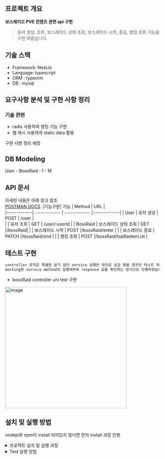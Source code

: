 ## 프로젝트 개요

**보스레이드 PVE 컨텐츠 관련 api 구현**

> 유저 생성, 조회, 보스레이드 상태 조회, 보스레이드 시작, 종료, 랭킹 조회 기능을 구현 하였습니다.<br>

## 기술 스택
- Framework: NestJs
- Language: typescript
- ORM : typeorm
- DB : mysql 

## 요구사항 분석 및 구현 사항 정리
### 기술 관련
- radis 사용하여 랭킹 기능 구현
- 웹 캐시 사용하여 static data 활용

구현 사항 정리 예정


    
## DB Modeling
User - BossRaid : 1 - M


## API 문서
자세한 내용은 아래 링크 참조<br>
[POSTMAN DOCS](https://documenter.getpostman.com/view/11539438/2s8YmHx5Fb).
|기능구분| 기능  | Method | URL |  
|-------------| ------------- | ------------- |:-------------|
| User | 유저 생성 | POST | /user  |    
|  | 유저 조회 | GET | /user/:userId  | 
| BossRaid | 보스레이드 상태 조회 | GET  |/bossRaid|
|  |  보스레이드 시작  | POST |/bossRaid/enter |
|  |  보스레이드 종료  | PATCH |/bossRaid/end |
|  |  랭킹 조회  | POST |/bossRaid/topRankerList |

## 테스트 구현
```bash
controller 로직은 특별한 분기 없이 service 실행만 하므로 성공 했을 경우만 테스트 하였고, 
mocking한 service method의 실행여부와 response 값을 확인하는 방식으로 진행하였습니다.
```
- bossRaid controller uni test 구현
<img width="395" alt="image" src="https://user-images.githubusercontent.com/55984573/203083559-2ea80055-344e-4de2-acc9-13d715aaccbb.png">


<br>

## 설치 및 실행 방법
nodejs와 npm이 install 되어있지 않다면 먼저 install 과정 진행
<details>
    <summary> 프로젝트 설치 밀 실행 과정</summary>

<b>1. 프로젝트 clone 및 디렉토리 이동</b>
```bash
git clone https://github.com/simple_boss_raid.git
cd simple_boss_raid
```
<b>2. .env 파일 생성</b>
```bash
DB_HOST=
DB_PORT=
DB_USERNAME=
DB_PASSWORD=
DB_NAME=
REDIS_PORT=
REDIS_HOST=
STATIC_DATA_URL=
CACHE_TTL=
```
<b>3. node package 설치</b>
```javascript
npm install
```
<b>4. 서버 실행</b>
```javascript
npm run start
```
</details>

<details>
    <summary>Test 실행 방법</summary>
    
<b>unit test 실행</b>
```bash
# unit tests
$ npm run test

# e2e tests
$ npm run test:e2e

# test coverage
$ npm run test:cov
```
</details>

